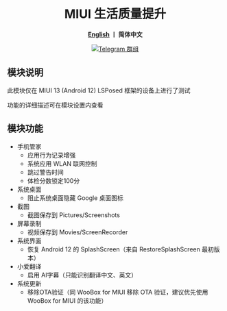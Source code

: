 <div align="center">
   <h1>MIUI 生活质量提升</h1>
   <p>
       <b><a href="https://github.com/Xposed-Modules-Repo/io.github.chsbuffer.miuihelper/blob/main/README_EN.md">English</a>  丨 简体中文</b>
   </p>
   <a href="https://t.me/miuiqol"><img alt="Telegram 群组" src="https://img.shields.io/badge/Join-Telegram-blue.svg?logo=telegram"></a>
</div>

## 模块说明
此模块仅在 MIUI 13 (Android 12) LSPosed 框架的设备上进行了测试

功能的详细描述可在模块设置内查看

## 模块功能
- 手机管家
  - 应用行为记录增强
  - 系统应用 WLAN 联网控制
  - 跳过警告时间
  - 体检分数锁定100分
- 系统桌面
  - 阻止系统桌面隐藏 Google 桌面图标
- 截图
  - 截图保存到 Pictures/Screenshots
- 屏幕录制
  - 视频保存到 Movies/ScreenRecorder
- 系统界面
  - 恢复 Android 12 的 SplashScreen（来自 RestoreSplashScreen 最初版本）
- 小爱翻译
  - 启用 AI字幕（只能识别翻译中文、英文）
- 系统更新
  - 移除OTA验证（同 WooBox for MIUI 移除 OTA 验证，建议优先使用 WooBox for MIUI 的该功能）